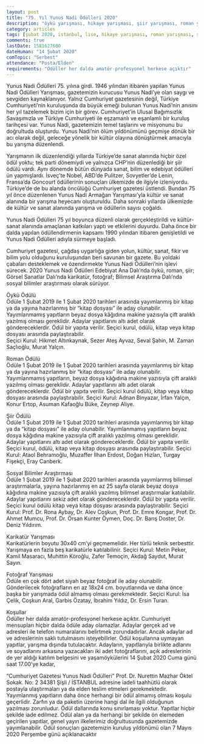 ```yaml
---
layout: post
title: "75. Yıl Yunus Nadi Ödülleri 2020"
description: "öykü yarışması, hikaye yarışması, şiir yarışması, roman yarışması, karikatür yarışması, fotoğraf yarışması"
category: articles
tags: [şubat 2020, istanbul, lise, hikaye yarışması, roman yarışması, şiir yarışması, fotoğraf yarışması, karikatür yarışması]
comments: true
lastDate: 1581627600
dateHuman: "14 Şubat 2020"
comTopic: "Serbest"
attendance: "Posta/Elden"
requirements: "Ödüller her dalda amatör-profesyonel herkese açıktır"
---
```


Yunus Nadi Ödülleri 75. yılına girdi. 1946 yılından itibaren yapılan Yunus Nadi Ödülleri Yarışması, gazetemizin kurucusu Yunus Nadi’ye olan saygı ve sevgiden kaynaklanıyor. Yalnız Cumhuriyet gazetesinin değil, Türkiye Cumhuriyeti’nin kuruluşunda da büyük emeği bulunan Yunus Nadi’nin anısını her yıl tazelemek bizim için bir görev. Cumhuriyet’in Ulusal Bağımsızlık Savaşımızla ve Türkiye Cumhuriyeti ile eşzamanlı ve eşanlamlı bir kuruluş tarihçesi var. Yunus Nadi, gazetemizin temel taşlarını ve misyonunu bu doğrultuda oluşturdu. Yunus Nadi’nin ölüm yıldönümünü geçmişe dönük bir acı olarak değil, geleceğe yönelik bir kültür olayına dönüştürmek amacıyla bu yarışma düzenlendi.  

Yarışmanın ilk düzenlendiği yıllarda Türkiye’de sanat alanında hiçbir özel ödül yoktu; tek parti dönemiydi ve yalnızca CHP’nin düzenlediği bir şiir ödülü vardı. Aynı dönemde bütün dünyada sanat, bilim ve edebiyat ödülleri ün yapmışlardı. İsveç’te Nobel, ABD’de Pulitzer, Sovyetler’de Lenin, Fransa’da Goncourt ödüllerinin sonuçları ülkemizde de ilgiyle izleniyordu. Türkiye’de de bu alanda öncülüğü Cumhuriyet gazetesi üstlendi. Bundan 75 yıl önce düzenlenen Yunus Nadi Armağan Yarışması’yla kültür ve sanat alanında bir yarışma heyecanı oluşturuldu. Daha sonraki yıllarda ülkemizde de kültür ve sanat alanında yarışma ve ödüllerin sayısı çoğaldı.  

Yunus Nadi Ödülleri 75 yıl boyunca düzenli olarak gerçekleştirildi ve kültür-sanat alanında amaçlanan katkıları yaptı ve etkilerini duyurdu. Daha önce bir dalda yapılan ödüllendirmenin kapsamı 1990 yılından itibaren genişletildi ve Yunus Nadi Ödülleri adıyla sürmeye başladı.  

Cumhuriyet gazetesi, çağdaş uygarlığa giden yolun, kültür, sanat, fikir ve bilim yolu olduğunu kuruluşundan beri savunan bir gazete. Bu yoldaki çabaları desteklemek ve özendirmekte Yunus Nadi Ödülleri’nin işlevi sürecek. 2020 Yunus Nadi Ödülleri Edebiyat Ana Dalı’nda öykü, roman, şiir; Görsel Sanatlar Dalı’nda karikatür, fotoğraf; Bilimsel Araştırma Dalı’nda sosyal bilimler araştırması olarak sürüyor.

Öykü Ödülü  
Ödüle 1 Şubat 2019 ile 1 Şubat 2020 tarihleri arasında yayımlanmış bir kitap ya da yayına hazırlanmış bir “kitap dosyası” ile aday olunabilir. Yayımlanmamış yapıtların beyaz dosya kâğıdına makine yazısıyla çift aralıklı yazılmış olması gereklidir. Adaylar yapıtlarını altı adet olarak göndereceklerdir. Ödül bir yapıta verilir. Seçici kurul, ödülü, kitap veya kitap dosyası arasında paylaştırabilir.                        
Seçici Kurul: Hikmet Altınkaynak, Sezer Ateş Ayvaz, Seval Şahin, M. Zaman Saçlıoğlu, Murat Yalçın.

Roman Ödülü  
Ödüle 1 Şubat 2019 ile 1 Şubat 2020 tarihleri arasında yayımlanmış bir kitap ya da yayına hazırlanmış bir “kitap dosyası” ile aday olunabilir. Yayımlanmamış yapıtların, beyaz dosya kâğıdına makine yazısıyla çift aralıklı yazılmış olması gereklidir. Adaylar yapıtlarını altı adet olarak göndereceklerdir. Ödül bir yapıta verilir. Seçici kurul ödülü, kitap veya kitap dosyası arasında paylaştırabilir.
Seçici Kurul: Adnan Binyazar, İrfan Yalçın, Konur Ertop, Asuman Kafaoğlu Büke, Zeynep Aliye. 

Şiir Ödülü  
Ödüle 1 Şubat 2019 ile 1 Şubat 2020 tarihleri arasında yayımlanmış bir kitap ya da “kitap dosyası” ile aday olunabilir. Yayımlanmamış yapıtların beyaz dosya kâğıdına makine yazısıyla çift aralıklı yazılmış olması gereklidir. Adaylar yapıtlarını altı adet olarak göndereceklerdir. Ödül bir yapıta verilir. Seçici kurul, ödülü, kitap veya kitap dosyası arasında paylaştırabilir.
Seçici Kurul: Ataol Behramoğlu, Muzaffer İlhan Erdost, Doğan Hızlan, Turgay Fişekçi, Eray Canberk.

Sosyal Bilimler Araştırması  
Ödüle 1 Şubat 2019 ile 1 Şubat 2020 tarihleri arasında yayımlanmış bilimsel araştırmalarla, yayına hazırlanmış en az 25 sayfa olarak beyaz dosya kâğıdına makine yazısıyla çift aralıklı yazılmış bilimsel araştırmalar katılabilir. Adaylar yapıtlarını sekiz adet olarak göndereceklerdir. Ödül bir yapıta verilir. Seçici kurul ödülü kitap veya kitap dosyası arasında paylaştırabilir.
Seçici Kurul: Prof. Dr. Rona Aybay, Dr. Alev Coşkun, Prof. Dr. Emre Kongar, Prof. Dr. Ahmet Mumcu, Prof. Dr. Örsan Kunter Öymen, Doç. Dr. Barış Doster, Dr. Deniz Yıldırım. 

Karikatür Yarışması  
Karikatürlerin boyutu 30x40 cm’yi geçmemelidir. Her türlü teknik serbesttir. Yarışmaya en fazla beş karikatürle katılabilinir.
Seçici Kurul: Metin Peker, Kamil Masaracı, Muhittin Köroğlu, Zafer Temoçin, Akdağ Saydut, Murat Sayın.

Fotoğraf Yarışması  
Ödüle en çok dört adet siyah beyaz fotoğraf ile aday olunabilir. Gönderilecek fotoğrafların en az 18x24 cm. boyutlarında ve daha önce başka bir yarışmada ödül almamış olması gerekmektedir.
Seçici Kurul: İsa Çelik, Coşkun Aral, Garbis Özatay, İbrahim Yıldız, Dr. Ersin Turan.

Koşullar  
Ödüller her dalda amatör-profesyonel herkese açıktır. Cumhuriyet mensupları hiçbir dalda ödüle aday olamazlar. Adaylar gerçek ad ve adresleri ile telefon numaralarını belirtmek zorundadırlar. Ancak adaylar ad ve adreslerinin saklı tutulmasını isteyebilirler. Ödül koşullarına uymayan yapıtlar, yarışma dışında tutulacaktır. 
Adayların, yapıtlarıyla birlikte adlarını ve soyadlarını arkasına yazacakları iki adet fotoğraflarını, açık adreslerinin de yer aldığı katılım belgesini ve yaşamöykülerini 14 Şubat 2020 Cuma günü saat 17.00’ye kadar,

“Cumhuriyet Gazetesi Yunus Nadi Ödülleri”
Prof. Dr. Nurettin Mazhar Öktel Sokak. No: 2 34381 Şişli / İSTANBUL adresine iadeli taahhütlü olarak postayla ulaştırmaları ya da elden teslim etmeleri gerekmektedir. Yayımlanmış yapıtların daha önce herhangi bir ödül almamış olması koşulu geçerlidir. Zarfın ya da paketin üzerine hangi dal ile ilgili olduğunun yazılması zorunludur. Ödül dallarında konu sınırlaması yoktur. Yapıtlar hiçbir şekilde iade edilmez. Ödül alan ya da herhangi bir şekilde ön elemeden geçirilen yapıtlar, genel yayın ilkelerimiz doğrultusunda gazetemizde yayımlanabilir. Ödül sonuçları gazetemizin kuruluş yıldönümü olan 7 Mayıs 2020 Perşembe günü açıklanacaktır